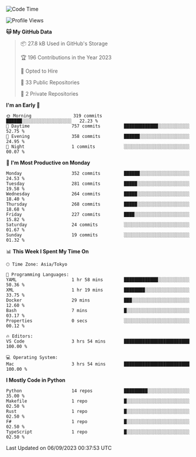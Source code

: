 <!--START_SECTION:waka-->
![Code Time](http://img.shields.io/badge/Code%20Time-707%20hrs%208%20mins-blue)

![Profile Views](http://img.shields.io/badge/Profile%20Views-0-blue)

**🐱 My GitHub Data** 

> 📦 27.8 kB Used in GitHub's Storage 
 > 
> 🏆 196 Contributions in the Year 2023
 > 
> 💼 Opted to Hire
 > 
> 📜 33 Public Repositories 
 > 
> 🔑 2 Private Repositories 
 > 
**I'm an Early 🐤** 

```text
🌞 Morning                319 commits         ██████░░░░░░░░░░░░░░░░░░░   22.23 % 
🌆 Daytime                757 commits         █████████████░░░░░░░░░░░░   52.75 % 
🌃 Evening                358 commits         ██████░░░░░░░░░░░░░░░░░░░   24.95 % 
🌙 Night                  1 commits           ░░░░░░░░░░░░░░░░░░░░░░░░░   00.07 % 
```
📅 **I'm Most Productive on Monday** 

```text
Monday                   352 commits         ██████░░░░░░░░░░░░░░░░░░░   24.53 % 
Tuesday                  281 commits         █████░░░░░░░░░░░░░░░░░░░░   19.58 % 
Wednesday                264 commits         █████░░░░░░░░░░░░░░░░░░░░   18.40 % 
Thursday                 268 commits         █████░░░░░░░░░░░░░░░░░░░░   18.68 % 
Friday                   227 commits         ████░░░░░░░░░░░░░░░░░░░░░   15.82 % 
Saturday                 24 commits          ░░░░░░░░░░░░░░░░░░░░░░░░░   01.67 % 
Sunday                   19 commits          ░░░░░░░░░░░░░░░░░░░░░░░░░   01.32 % 
```


📊 **This Week I Spent My Time On** 

```text
🕑︎ Time Zone: Asia/Tokyo

💬 Programming Languages: 
YAML                     1 hr 58 mins        █████████████░░░░░░░░░░░░   50.36 % 
XML                      1 hr 19 mins        ████████░░░░░░░░░░░░░░░░░   33.75 % 
Docker                   29 mins             ███░░░░░░░░░░░░░░░░░░░░░░   12.60 % 
Bash                     7 mins              █░░░░░░░░░░░░░░░░░░░░░░░░   03.17 % 
Properties               0 secs              ░░░░░░░░░░░░░░░░░░░░░░░░░   00.12 % 

🔥 Editors: 
VS Code                  3 hrs 54 mins       █████████████████████████   100.00 % 

💻 Operating System: 
Mac                      3 hrs 54 mins       █████████████████████████   100.00 % 
```

**I Mostly Code in Python** 

```text
Python                   14 repos            █████████░░░░░░░░░░░░░░░░   35.00 % 
Makefile                 1 repo              █░░░░░░░░░░░░░░░░░░░░░░░░   02.50 % 
Rust                     1 repo              █░░░░░░░░░░░░░░░░░░░░░░░░   02.50 % 
F#                       1 repo              █░░░░░░░░░░░░░░░░░░░░░░░░   02.50 % 
TypeScript               1 repo              █░░░░░░░░░░░░░░░░░░░░░░░░   02.50 % 
```




 Last Updated on 06/09/2023 00:37:53 UTC
<!--END_SECTION:waka-->

